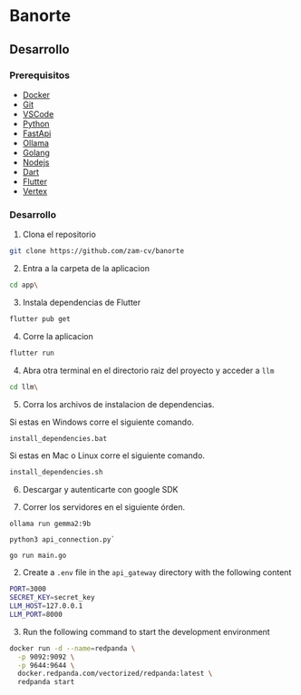 # Banorte

## Desarrollo

### Prerequisitos

- [Docker](https://docs.docker.com/engine/install/)
- [Git](https://git-scm.com/downloads)
- [VSCode](https://code.visualstudio.com/download)
- [Python](https://www.python.org/downloads/)
- [FastApi](https://fastapi.tiangolo.com/#installation)
- [Ollama](https://ollama.com/)
- [Golang](https://golang.org/doc/install)
- [Nodejs](https://nodejs.org/en/download/package-manager)
- [Dart](https://dart.dev/get-dart)
- [Flutter](https://docs.flutter.dev/get-started/install)
- [Vertex](https://cloud.google.com/vertex-ai?hl=es-419)

### Desarrollo

1. Clona el repositorio

```bash
git clone https://github.com/zam-cv/banorte
```

2. Entra a la carpeta de la aplicacion

```bash
cd app\
```

3. Instala dependencias de Flutter

```bash
flutter pub get
```

4. Corre la aplicacion

```bash
flutter run
```

4. Abra otra terminal en el directorio raiz del proyecto y acceder a `llm`

```bash
cd llm\
```

5. Corra los archivos de instalacion de dependencias. 

Si estas en Windows corre el siguiente comando.

```bash
install_dependencies.bat
```

Si estas en Mac o Linux corre el siguiente comando.

```bash
install_dependencies.sh
```
6. Descargar y autenticarte con google SDK

7. Correr los servidores en el siguiente órden.
  ```
  ollama run gemma2:9b
  ```
  ```
  python3 api_connection.py`
  ```
  ```
  go run main.go
  ```





2. Create a `.env` file in the `api_gateway` directory with the following content

```bash
PORT=3000
SECRET_KEY=secret_key
LLM_HOST=127.0.0.1
LLM_PORT=8000
```

3. Run the following command to start the development environment

```bash
docker run -d --name=redpanda \
  -p 9092:9092 \
  -p 9644:9644 \
  docker.redpanda.com/vectorized/redpanda:latest \
  redpanda start
```